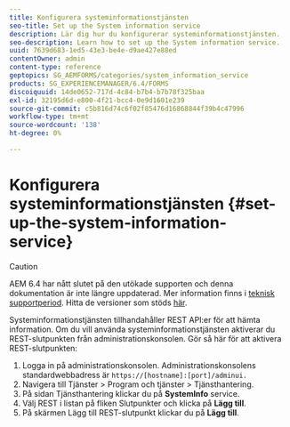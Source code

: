 ```yaml
---
title: Konfigurera systeminformationstjänsten
seo-title: Set up the System information service
description: Lär dig hur du konfigurerar systeminformationstjänsten.
seo-description: Learn how to set up the System information service.
uuid: 7639d683-1ed5-43e3-be4e-d9ae427e88ed
contentOwner: admin
content-type: reference
geptopics: SG_AEMFORMS/categories/system_information_service
products: SG_EXPERIENCEMANAGER/6.4/FORMS
discoiquuid: 14de0652-717d-4c84-b7b4-b7b78f325baa
exl-id: 32195d6d-e800-4f21-bcc4-0e9d1601e239
source-git-commit: c5b816d74c6f02f85476d16868844f39b4c47996
workflow-type: tm+mt
source-wordcount: '138'
ht-degree: 0%

---
```


# Konfigurera systeminformationstjänsten {#set-up-the-system-information-service}

>[!CAUTION]
>
>AEM 6.4 har nått slutet på den utökade supporten och denna dokumentation är inte längre uppdaterad. Mer information finns i [teknisk supportperiod](https://helpx.adobe.com/support/programs/eol-matrix.html). Hitta de versioner som stöds [här](https://experienceleague.adobe.com/docs/).

Systeminformationstjänsten tillhandahåller REST API:er för att hämta information. Om du vill använda systeminformationstjänsten aktiverar du REST-slutpunkten från administrationskonsolen. Gör så här för att aktivera REST-slutpunkten:

1. Logga in på administrationskonsolen. Administrationskonsolens standardwebbadress är `https://[hostname]:[port]/adminui.`
1. Navigera till Tjänster > Program och tjänster > Tjänsthantering.
1. På sidan Tjänsthantering klickar du på **SystemInfo** service.
1. Välj REST i listan på fliken Slutpunkter och klicka på **Lägg till**.
1. På skärmen Lägg till REST-slutpunkt klickar du på **Lägg till**.
